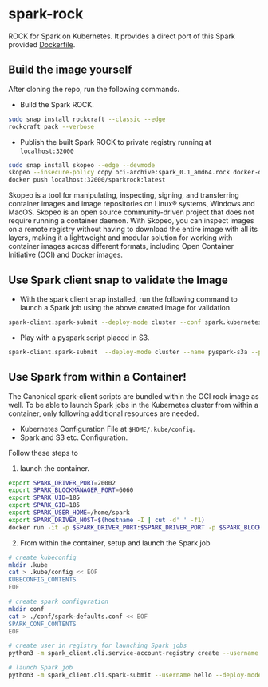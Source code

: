 # spark-rock
ROCK for Spark on Kubernetes. It provides a direct port of this Spark provided [Dockerfile](https://github.com/apache/spark/blob/master/resource-managers/kubernetes/docker/src/main/dockerfiles/spark/Dockerfile).

## Build the image yourself

After cloning the repo, run the following commands.

- Build the Spark ROCK.
```bash
sudo snap install rockcraft --classic --edge
rockcraft pack --verbose
```

- Publish the built Spark ROCK to private registry running at ```localhost:32000```
```bash
sudo snap install skopeo --edge --devmode
skopeo --insecure-policy copy oci-archive:spark_0.1_amd64.rock docker-daemon:localhost:32000/sparkrock:latest
docker push localhost:32000/sparkrock:latest
```
Skopeo is a tool for manipulating, inspecting, signing, and transferring container images and image repositories on Linux® systems, Windows and MacOS. 
Skopeo is an open source community-driven project that does not require running a container daemon.
With Skopeo, you can inspect images on a remote registry without having to download the entire image with all its layers, 
making it a lightweight and modular solution for working with container images across different formats, including Open Container Initiative (OCI) and Docker images.

## Use Spark client snap to validate the Image

- With the spark client snap installed, run the following command to launch a Spark job using the above created image for validation.
```bash
spark-client.spark-submit --deploy-mode cluster --conf spark.kubernetes.container.image=localhost:32000/sparkrock:latest --class org.apache.spark.examples.SparkPi local:///opt/spark/examples/jars/spark-examples_2.12-3.3.0.jar 100
```

- Play with a pyspark script placed in S3.
```bash
spark-client.spark-submit  --deploy-mode cluster --name pyspark-s3a --properties-file <path to spark-defaults.conf> --conf spark.kubernetes.container.image='localhost:32000/sparkrock:latest' <S3 location of pyspark script>
```

## Use Spark from within a Container!

The Canonical spark-client scripts are bundled within the OCI rock image as well. 
To be able to launch Spark jobs in the Kubernetes cluster from within a container, only following additional resources are needed.

- Kubernetes Configuration File at ```$HOME/.kube/config```.
- Spark and S3 etc. Configuration.

Follow these steps to 

1. launch the container. 

```bash
export SPARK_DRIVER_PORT=20002
export SPARK_BLOCKMANAGER_PORT=6060
export SPARK_UID=185
export SPARK_GID=185
export SPARK_USER_HOME=/home/spark
export SPARK_DRIVER_HOST=$(hostname -I | cut -d' ' -f1)
docker run -it -p $SPARK_DRIVER_PORT:$SPARK_DRIVER_PORT -p $SPARK_BLOCKMANAGER_PORT:$SPARK_BLOCKMANAGER_PORT -u $SPARK_GID:$SPARK_UID -w $SPARK_USER_HOME --entrypoint /bin/bash ghcr.io/canonical/charmed-spark:3.4.0-22.04_edge
```

2. From within the container, setup and launch the Spark job
```bash
# create kubeconfig
mkdir .kube
cat > .kube/config << EOF
KUBECONFIG_CONTENTS
EOF

# create spark configuration
mkdir conf
cat > ./conf/spark-defaults.conf << EOF
SPARK_CONF_CONTENTS
EOF

# create user in registry for launching Spark jobs
python3 -m spark_client.cli.service-account-registry create --username hello --properties-file ./conf/spark-defaults.conf --conf spark.driver.host=$SPARK_DRIVER_HOST --conf spark.driver.port=$SPARK_DRIVER_PORT --conf spark.blockManager.port=$SPARK_BLOCKMANAGER_PORT

# launch Spark job
python3 -m spark_client.cli.spark-submit --username hello --deploy-mode cluster --class org.apache.spark.examples.SparkPi local:///opt/spark/examples/jars/spark-examples_2.12-3.4.0.jar 100
```




